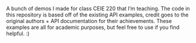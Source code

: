 A bunch of demos I made for class CEIE 220 that I’m teaching. The code in this repository is based off of the existing API examples, credit goes to the original authors + API documentation for their achievements. These examples are all for academic purposes, but feel free to use if you find helpful. :)